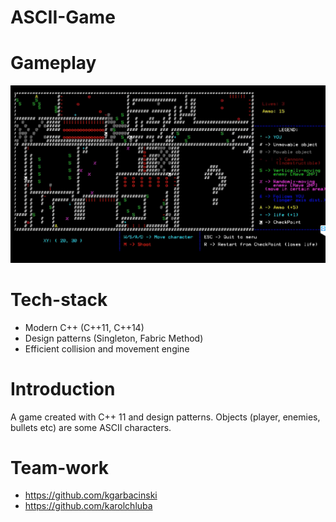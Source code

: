 # ASCII-Game

# Gameplay
<img src="https://github.com/karolchluba/ASCII-Game/blob/master/GIERKA%20C%2B%2B.png" title="FVCproductions" alt="Gameplay screenshot" />

# Tech-stack
- Modern C++ (C++11, C++14)
- Design patterns (Singleton, Fabric Method)
- Efficient collision and movement engine

# Introduction
A game created with C++ 11 and design patterns. Objects (player, enemies, bullets etc) are some ASCII characters. 

# Team-work
- https://github.com/kgarbacinski
- https://github.com/karolchluba
